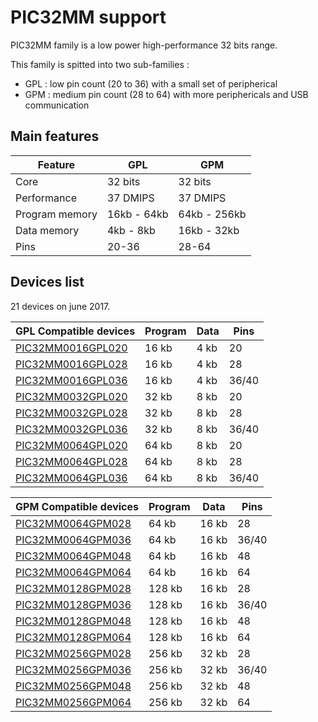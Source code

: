 # PIC32MM support

PIC32MM family is a low power high-performance 32 bits range.

This family is spitted into two sub-families :

* GPL : low pin count (20 to 36) with a small set of peripherical
* GPM : medium pin count (28 to 64) with more periphericals and USB communication

## Main features

|Feature|GPL|GPM|
|-------|---|---|
|Core|32 bits|32 bits|
|Performance|37 DMIPS|37 DMIPS|
|Program memory|16kb - 64kb|64kb - 256kb|
|Data memory|4kb - 8kb|16kb - 32kb|
|Pins|20-36|28-64|

## Devices list

21 devices on june 2017.

|GPL Compatible devices|Program|Data|Pins|
|---------|--|--|--|
|[PIC32MM0016GPL020](http://microchip.com/wwwproducts/en/PIC32MM0016GPL020)|16 kb|4 kb|20|
|[PIC32MM0016GPL028](http://microchip.com/wwwproducts/en/PIC32MM0016GPL028)|16 kb|4 kb|28|
|[PIC32MM0016GPL036](http://microchip.com/wwwproducts/en/PIC32MM0016GPL036)|16 kb|4 kb|36/40|
|[PIC32MM0032GPL020](http://microchip.com/wwwproducts/en/PIC32MM0032GPL020)|32 kb|8 kb|20|
|[PIC32MM0032GPL028](http://microchip.com/wwwproducts/en/PIC32MM0032GPL028)|32 kb|8 kb|28|
|[PIC32MM0032GPL036](http://microchip.com/wwwproducts/en/PIC32MM0032GPL036)|32 kb|8 kb|36/40|
|[PIC32MM0064GPL020](http://microchip.com/wwwproducts/en/PIC32MM0064GPL020)|64 kb|8 kb|20|
|[PIC32MM0064GPL028](http://microchip.com/wwwproducts/en/PIC32MM0064GPL028)|64 kb|8 kb|28|
|[PIC32MM0064GPL036](http://microchip.com/wwwproducts/en/PIC32MM0064GPL036)|64 kb|8 kb|36/40|

|GPM Compatible devices|Program|Data|Pins|
|---------|--|--|--|
|[PIC32MM0064GPM028](http://microchip.com/wwwproducts/en/PIC32MM0064GPM028)|64 kb|16 kb|28|
|[PIC32MM0064GPM036](http://microchip.com/wwwproducts/en/PIC32MM0064GPM036)|64 kb|16 kb|36/40|
|[PIC32MM0064GPM048](http://microchip.com/wwwproducts/en/PIC32MM0064GPM048)|64 kb|16 kb|48|
|[PIC32MM0064GPM064](http://microchip.com/wwwproducts/en/PIC32MM0064GPM064)|64 kb|16 kb|64|
|[PIC32MM0128GPM028](http://microchip.com/wwwproducts/en/PIC32MM0128GPM028)|128 kb|16 kb|28|
|[PIC32MM0128GPM036](http://microchip.com/wwwproducts/en/PIC32MM0128GPM036)|128 kb|16 kb|36/40|
|[PIC32MM0128GPM048](http://microchip.com/wwwproducts/en/PIC32MM0128GPM048)|128 kb|16 kb|48|
|[PIC32MM0128GPM064](http://microchip.com/wwwproducts/en/PIC32MM0128GPM064)|128 kb|16 kb|64|
|[PIC32MM0256GPM028](http://microchip.com/wwwproducts/en/PIC32MM0256GPM028)|256 kb|32 kb|28|
|[PIC32MM0256GPM036](http://microchip.com/wwwproducts/en/PIC32MM0256GPM036)|256 kb|32 kb|36/40|
|[PIC32MM0256GPM048](http://microchip.com/wwwproducts/en/PIC32MM0256GPM048)|256 kb|32 kb|48|
|[PIC32MM0256GPM064](http://microchip.com/wwwproducts/en/PIC32MM0256GPM064)|256 kb|32 kb|64|
